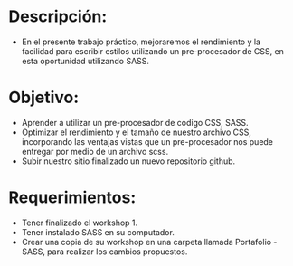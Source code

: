 # Descripción:

* En el presente trabajo práctico, mejoraremos el rendimiento y la facilidad para escribir estilos utilizando un pre-procesador de CSS, en esta oportunidad utilizando SASS.

# Objetivo:

* Aprender a utilizar un pre-procesador de codigo CSS, SASS.
* Optimizar el rendimiento y el tamaño de nuestro archivo CSS, incorporando las ventajas vistas que un pre-procesador nos puede entregar por medio de un archivo scss.
* Subir nuestro sitio finalizado un nuevo repositorio github.

# Requerimientos:

* Tener finalizado el workshop 1.
* Tener instalado SASS en su computador.
* Crear una copia de su workshop en una carpeta llamada Portafolio - SASS, para realizar los cambios propuestos.



